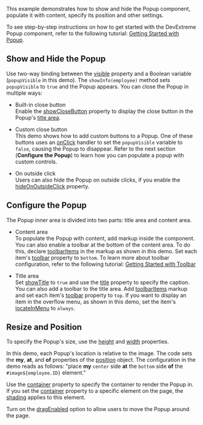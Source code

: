 This example demonstrates how to show and hide the Popup component, populate it with content, specify its position and other settings. 

To see step-by-step instructions on how to get started with the DevExtreme Popup component, refer to the following tutorial: [Getting Started with Popup](/Documentation/Guide/UI_Components/Popup/Getting_Started_with_Popup/).

## Show and Hide the Popup

Use two-way binding between the [visible](/Documentation/ApiReference/UI_Components/dxPopup/Configuration/#visible) property and a Boolean variable (`popupVisible` in this demo). The `showInfo(employee)` method sets `popupVisible` to `true` and the Popup appears. You can close the Popup in multiple ways:

- Built-in close button    
Enable the [showCloseButton](/Documentation/ApiReference/UI_Components/dxPopup/Configuration/#showCloseButton) property to display the close button in the Popup's [title area](/Documentation/ApiReference/UI_Components/dxPopup/Configuration/#showTitle).

- Custom close button    
This demo shows how to add custom buttons to a Popup. One of these buttons uses an [onClick](/Documentation/ApiReference/UI_Components/dxButton/Configuration/#onClick) handler to set the `popupVisible` variable to `false`, causing the Popup to disappear. Refer to the next section (**Configure the Popup**) to learn how you can populate a popup with custom controls.

- On outside click    
Users can also hide the Popup on outside clicks, if you enable the [hideOnOutsideClick](/Documentation/ApiReference/UI_Components/dxPopup/Configuration/#hideOnOutsideClick) property.

## Configure the Popup

The Popup inner area is divided into two parts: title area and content area.

- Content area       
To populate the Popup with content, add markup inside the component. You can also enable a toolbar at the bottom of the content area. To do this, declare [toolbarItems](/Documentation/ApiReference/UI_Components/dxPopup/Configuration/toolbarItems/) in the markup as shown in this demo. Set each item's [toolbar](/Documentation/ApiReference/UI_Components/dxPopup/Configuration/toolbarItems/#toolbar) property to `bottom`. To learn more about toolbar configuration, refer to the following tutorial: [Getting Started with Toolbar](/Documentation/Guide/UI_Components/Toolbar/Getting_Started_with_Toolbar/)

- Title area       
Set [showTitle](Documentation/ApiReference/UI_Components/dxPopup/Configuration/#showTitle) to `true` and use the [title](/Documentation/ApiReference/UI_Components/dxPopup/Configuration/#title) property to specify the caption. You can also add a toolbar to the title area. Add [toolbarItems](/Documentation/ApiReference/UI_Components/dxPopup/Configuration/toolbarItems/) markup and set each item's [toolbar](/Documentation/ApiReference/UI_Components/dxPopup/Configuration/toolbarItems/#toolbar) property to `top`. If you want to display an item in the overflow menu, as shown in this demo, set the item's [locateInMenu](/Documentation/ApiReference/UI_Components/dxPopup/Configuration/toolbarItems/#locateInMenu) to `always`.

## Resize and Position

To specify the Popup's size, use the [height](/Documentation/ApiReference/UI_Components/dxPopup/Configuration/#height) and [width](/Documentation/ApiReference/UI_Components/dxPopup/Configuration/#width) properties.

In this demo, each Popup's location is relative to the image. The code sets the **my**, **at**, and **of** properties of the [position](/Documentation/ApiReference/UI_Components/dxPopup/Configuration/#position) object. The configuration in the demo reads as follows: "place **my** `center` side **at** the `bottom` side **of** the `#image${employee.ID}` element."

Use the [container](/Documentation/ApiReference/UI_Components/dxPopup/Configuration/#container) property to specify the container to render the Popup in. If you set the [container](/Documentation/ApiReference/UI_Components/dxPopup/Configuration/#container) property to a specific element on the page, the [shading](/Documentation/ApiReference/UI_Components/dxPopup/Configuration/#shading) applies to this element.

Turn on the [dragEnabled](/Documentation/ApiReference/UI_Components/dxPopup/Configuration/#dragEnabled) option to allow users to move the Popup around the page.